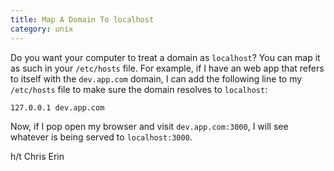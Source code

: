 ```yaml
---
title: Map A Domain To localhost
category: unix
---
```


Do you want your computer to treat a domain as `localhost`? You can map it
as such in your `/etc/hosts` file. For example, if I have an web app that
refers to itself with the `dev.app.com` domain, I can add the following line
to my `/etc/hosts` file to make sure the domain resolves to `localhost`:

```
127.0.0.1 dev.app.com
```

Now, if I pop open my browser and visit `dev.app.com:3000`, I will see
whatever is being served to `localhost:3000`.

h/t Chris Erin
